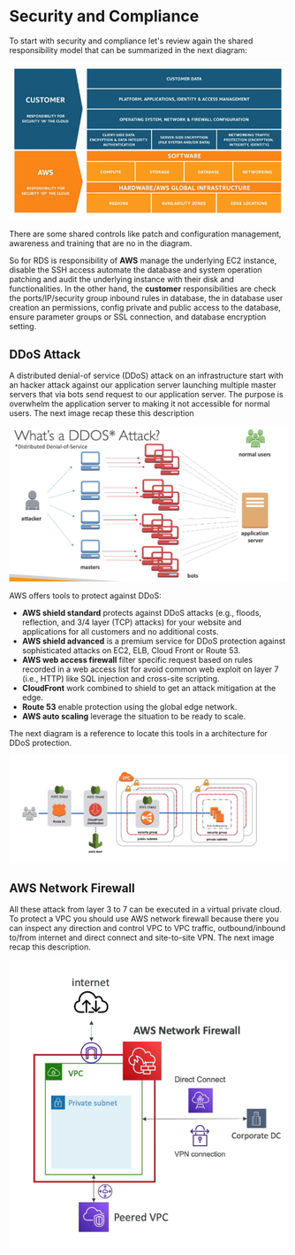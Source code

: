 Security and Compliance
=======================

To start with security and compliance let's review again the shared responsibility model that can be summarized in the next diagram:

![Shared Responsibility](../assets/images/13A-shared-responsibility.png)

There are some shared controls like patch and configuration management, awareness and training that are no  in  the diagram.

So for RDS is responsibility of **AWS** manage the underlying EC2 instance, disable the SSH access automate the database and system operation patching and audit  the underlying instance with their disk and functionalities. In the other hand, the **customer** responsibilities are check the ports/IP/security group inbound rules in database, the in database user creation an permissions, config private and public access to the database, ensure parameter groups or SSL connection, and database encryption setting.

DDoS Attack
-----------

A distributed denial-of service (DDoS) attack on an infrastructure start with an hacker attack against our application server launching multiple master servers that via bots send request to our application server. The purpose is overwhelm the application server to making it not accessible for normal users. The next image recap these this description

![What is DDOS?](../assets/images/13B-ddos.png)

AWS offers tools to protect against DDoS:

- **AWS shield standard** protects against DDoS attacks (e.g., floods, reflection, and 3/4 layer (TCP) attacks) for your website and applications for all customers and no additional costs.
- **AWS shield advanced** is a premium service for DDoS protection against sophisticated attacks on EC2, ELB, Cloud Front or Route 53.
- **AWS web access firewall** filter specific request based on rules recorded in a web access list for avoid common web exploit on layer 7 (i.e., HTTP) like SQL injection and cross-site scripting.
- **CloudFront** work combined to shield to get an attack mitigation at the edge.
- **Route 53** enable protection using the global edge network.
- **AWS auto scaling** leverage the situation to be ready to scale.

The next diagram is a reference to locate this tools in a architecture for DDoS protection.

![Architecture for DDOS Protection](../assets/images/13C-arch.png)

AWS Network Firewall
--------------------

All these attack from layer 3 to 7 can be executed in a virtual private cloud. To protect a VPC you should use AWS network firewall because there you can inspect any direction and control VPC to VPC traffic, outbound/inbound to/from internet and direct connect and site-to-site VPN. The next image recap this description.

![AWS Network Firewall](../assets/images/13D-network-firewall.png)
